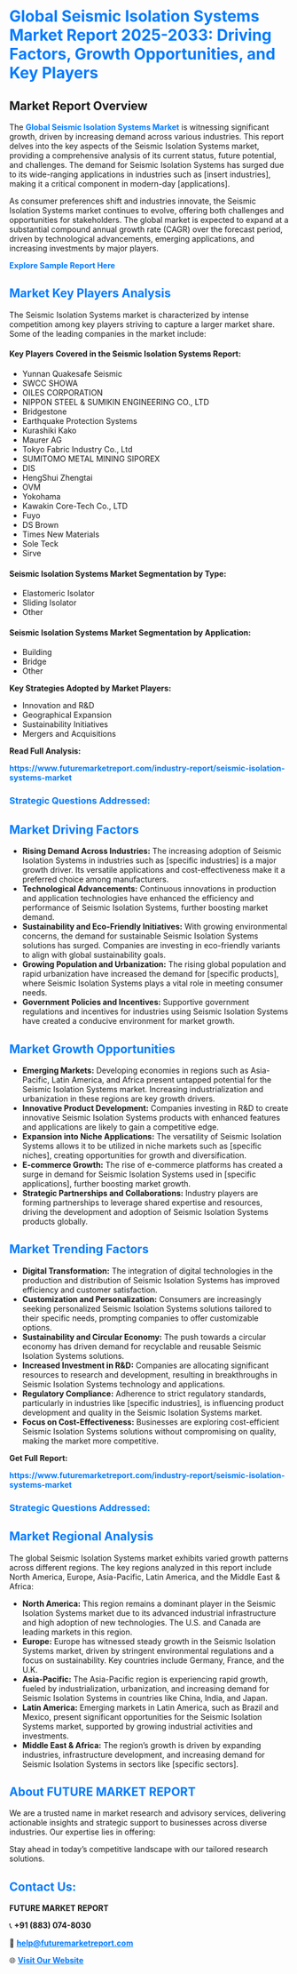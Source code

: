 <h1 style="color: #007BFF;">Global Seismic Isolation Systems Market Report 2025-2033: Driving Factors, Growth Opportunities, and Key Players</h1>

<section id="overview">
<h2>Market Report Overview</h2>
<p>The <a href="https://www.futuremarketreport.com/industry-report/seismic-isolation-systems-market" style="color: #007BFF; text-decoration: none;"><strong>Global Seismic Isolation Systems Market</strong></a> is witnessing significant growth, driven by increasing demand across various industries. This report delves into the key aspects of the Seismic Isolation Systems market, providing a comprehensive analysis of its current status, future potential, and challenges. The demand for Seismic Isolation Systems has surged due to its wide-ranging applications in industries such as [insert industries], making it a critical component in modern-day [applications].</p>
<p>As consumer preferences shift and industries innovate, the Seismic Isolation Systems market continues to evolve, offering both challenges and opportunities for stakeholders. The global market is expected to expand at a substantial compound annual growth rate (CAGR) over the forecast period, driven by technological advancements, emerging applications, and increasing investments by major players.</p>
</section>

<section id="overview">
<p><a href="https://www.futuremarketreport.com/request-sample/reportId=88544" style="color: #007BFF; text-decoration: none;"><strong>Explore Sample Report Here</strong></a></p>
</section>

<section id="key-players">
<h2 style="color: #007BFF;">Market Key Players Analysis</h2>
<p>The Seismic Isolation Systems market is characterized by intense competition among key players striving to capture a larger market share. Some of the leading companies in the market include:</p>
<h4>Key Players Covered in the Seismic Isolation Systems Report:</h4>
<ul><li>Yunnan Quakesafe Seismic</li><li>SWCC SHOWA</li><li>OILES CORPORATION</li><li>NIPPON STEEL &amp; SUMIKIN ENGINEERING CO., LTD</li><li>Bridgestone</li><li>Earthquake Protection Systems</li><li>Kurashiki Kako</li><li>Maurer AG</li><li>Tokyo Fabric Industry Co., Ltd</li><li>SUMITOMO METAL MINING SIPOREX</li><li>DIS</li><li>HengShui Zhengtai</li><li>OVM</li><li>Yokohama</li><li>Kawakin Core-Tech Co., LTD</li><li>Fuyo</li><li>DS Brown</li><li>Times New Materials</li><li>Sole Teck</li><li>Sirve</li></ul>
<h4>Seismic Isolation Systems Market Segmentation by Type:</h4>
<ul><li>Elastomeric Isolator</li><li>Sliding Isolator</li><li>Other</li></ul>

<h4>Seismic Isolation Systems Market Segmentation by Application:</h4>
<ul><li>Building</li><li>Bridge</li><li>Other</li></ul>
<p><strong>Key Strategies Adopted by Market Players:</strong></p>
<ul>
<li>Innovation and R&D</li>
<li>Geographical Expansion</li>
<li>Sustainability Initiatives</li>
<li>Mergers and Acquisitions</li>
</ul>
</section>

<section>
<p><strong>Read Full Analysis: </strong></p><a href="https://www.futuremarketreport.com/industry-report/seismic-isolation-systems-market" style="color: #007BFF; text-decoration: none;"><strong>https://www.futuremarketreport.com/industry-report/seismic-isolation-systems-market</strong></a>
<h3 style="color: #007BFF;">Strategic Questions Addressed:</h3>
</section>

<section id="driving-factors">
<h2 style="color: #007BFF;">Market Driving Factors</h2>
<ul>
<li><strong>Rising Demand Across Industries:</strong> The increasing adoption of Seismic Isolation Systems in industries such as [specific industries] is a major growth driver. Its versatile applications and cost-effectiveness make it a preferred choice among manufacturers.</li>
<li><strong>Technological Advancements:</strong> Continuous innovations in production and application technologies have enhanced the efficiency and performance of Seismic Isolation Systems, further boosting market demand.</li>
<li><strong>Sustainability and Eco-Friendly Initiatives:</strong> With growing environmental concerns, the demand for sustainable Seismic Isolation Systems solutions has surged. Companies are investing in eco-friendly variants to align with global sustainability goals.</li>
<li><strong>Growing Population and Urbanization:</strong> The rising global population and rapid urbanization have increased the demand for [specific products], where Seismic Isolation Systems plays a vital role in meeting consumer needs.</li>
<li><strong>Government Policies and Incentives:</strong> Supportive government regulations and incentives for industries using Seismic Isolation Systems have created a conducive environment for market growth.</li>
</ul>
</section>

<section id="growth-opportunities">
<h2 style="color: #007BFF;">Market Growth Opportunities</h2>
<ul>
<li><strong>Emerging Markets:</strong> Developing economies in regions such as Asia-Pacific, Latin America, and Africa present untapped potential for the Seismic Isolation Systems market. Increasing industrialization and urbanization in these regions are key growth drivers.</li>
<li><strong>Innovative Product Development:</strong> Companies investing in R&D to create innovative Seismic Isolation Systems products with enhanced features and applications are likely to gain a competitive edge.</li>
<li><strong>Expansion into Niche Applications:</strong> The versatility of Seismic Isolation Systems allows it to be utilized in niche markets such as [specific niches], creating opportunities for growth and diversification.</li>
<li><strong>E-commerce Growth:</strong> The rise of e-commerce platforms has created a surge in demand for Seismic Isolation Systems used in [specific applications], further boosting market growth.</li>
<li><strong>Strategic Partnerships and Collaborations:</strong> Industry players are forming partnerships to leverage shared expertise and resources, driving the development and adoption of Seismic Isolation Systems products globally.</li>
</ul>
</section>

<section id="trending-factors">
<h2 style="color: #007BFF;">Market Trending Factors</h2>
<ul>
<li><strong>Digital Transformation:</strong> The integration of digital technologies in the production and distribution of Seismic Isolation Systems has improved efficiency and customer satisfaction.</li>
<li><strong>Customization and Personalization:</strong> Consumers are increasingly seeking personalized Seismic Isolation Systems solutions tailored to their specific needs, prompting companies to offer customizable options.</li>
<li><strong>Sustainability and Circular Economy:</strong> The push towards a circular economy has driven demand for recyclable and reusable Seismic Isolation Systems solutions.</li>
<li><strong>Increased Investment in R&D:</strong> Companies are allocating significant resources to research and development, resulting in breakthroughs in Seismic Isolation Systems technology and applications.</li>
<li><strong>Regulatory Compliance:</strong> Adherence to strict regulatory standards, particularly in industries like [specific industries], is influencing product development and quality in the Seismic Isolation Systems market.</li>
<li><strong>Focus on Cost-Effectiveness:</strong> Businesses are exploring cost-efficient Seismic Isolation Systems solutions without compromising on quality, making the market more competitive.</li>
</ul>
</section>

<section>
<p><strong>Get Full Report: </strong></p><a href="https://www.futuremarketreport.com/industry-report/seismic-isolation-systems-market" style="color: #007BFF; text-decoration: none;"><strong>https://www.futuremarketreport.com/industry-report/seismic-isolation-systems-market</strong></a>
<h3 style="color: #007BFF;">Strategic Questions Addressed:</h3>
</section>


<section id="regional-analysis">
<h2 style="color: #007BFF;">Market Regional Analysis</h2>
<p>The global Seismic Isolation Systems market exhibits varied growth patterns across different regions. The key regions analyzed in this report include North America, Europe, Asia-Pacific, Latin America, and the Middle East & Africa:</p>
<ul>
<li><strong>North America:</strong> This region remains a dominant player in the Seismic Isolation Systems market due to its advanced industrial infrastructure and high adoption of new technologies. The U.S. and Canada are leading markets in this region.</li>
<li><strong>Europe:</strong> Europe has witnessed steady growth in the Seismic Isolation Systems market, driven by stringent environmental regulations and a focus on sustainability. Key countries include Germany, France, and the U.K.</li>
<li><strong>Asia-Pacific:</strong> The Asia-Pacific region is experiencing rapid growth, fueled by industrialization, urbanization, and increasing demand for Seismic Isolation Systems in countries like China, India, and Japan.</li>
<li><strong>Latin America:</strong> Emerging markets in Latin America, such as Brazil and Mexico, present significant opportunities for the Seismic Isolation Systems market, supported by growing industrial activities and investments.</li>
<li><strong>Middle East & Africa:</strong> The region’s growth is driven by expanding industries, infrastructure development, and increasing demand for Seismic Isolation Systems in sectors like [specific sectors].</li>
</ul>
</section>

<footer>
<h2 style="color: #007BFF;">About FUTURE MARKET REPORT</h2>
<p>We are a trusted name in market research and advisory services, delivering actionable insights and strategic support to businesses across diverse industries. Our expertise lies in offering:</p>

<p>Stay ahead in today’s competitive landscape with our tailored research solutions.</p>

<h2 style="color: #007BFF;">Contact Us:</h2>
<p><strong>FUTURE MARKET REPORT</strong></p>
<p>📞 <strong>+91 (883) 074-8030</strong></p>
<p>📧 <strong><a href="mailto:help@futuremarketreport.com" style="color: #007BFF;">help@futuremarketreport.com</a></strong></p>
<p>🌐 <strong><a href="https://www.futuremarketreport.com/" style="color: #007BFF;">Visit Our Website</a></strong></p>
</footer>